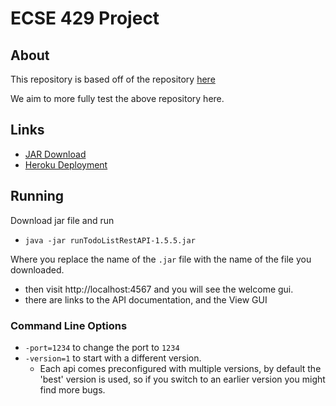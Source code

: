 # ECSE 429 Project

## About 

This repository is based off of the repository [here](https://github.com/eviltester/thingifier)

We aim to more fully test the above repository here. 

## Links

- [JAR Download](https://github.com/idodin/ECSE429-Project/releases/tag/1.0.0)
- [Heroku Deployment](https://apithingifier.herokuapp.com)

## Running

Download jar file and run

- `java -jar runTodoListRestAPI-1.5.5.jar`

Where you replace the name of the `.jar` file with the name of the file you downloaded.

- then visit http://localhost:4567 and you will see the welcome gui.
- there are links to the API documentation, and the View GUI

### Command Line Options

- `-port=1234` to change the port to `1234`
- `-version=1` to start with a different version.
    - Each api comes preconfigured with multiple versions, by default the 'best' version is used, so if you switch to an earlier version you might find more bugs.



